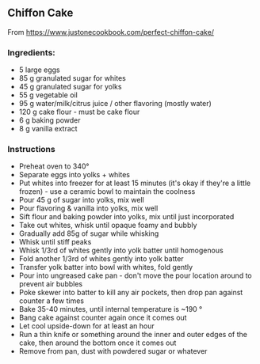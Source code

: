 ## Chiffon Cake
From https://www.justonecookbook.com/perfect-chiffon-cake/
### Ingredients:
* 5 large eggs
* 85 g granulated sugar for whites
* 45 g granulated sugar for yolks
* 55 g vegetable oil
* 95 g water/milk/citrus juice / other flavoring (mostly water)
* 120 g cake flour - must be cake flour
* 6 g baking powder
* 8 g vanilla extract

### Instructions
* Preheat oven to 340&deg;
* Separate eggs into yolks + whites
* Put whites into freezer for at least 15 minutes (it's okay if they're a little frozen) - use a ceramic bowl to maintain the coolness
* Pour 45 g of sugar into yolks, mix well
* Pour flavoring & vanilla into yolks, mix well
* Sift flour and baking powder into yolks, mix until just incorporated
* Take out whites, whisk until opaque foamy and bubbly
* Gradually add 85g of sugar while whisking
* Whisk until stiff peaks
* Whisk 1/3rd of whites gently into yolk batter until homogenous
* Fold another 1/3rd of whites gently into yolk batter
* Transfer yolk batter into bowl with whites, fold gently
* Pour into ungreased cake pan - don't move the pour location around to prevent air bubbles
* Poke skewer into batter to kill any air pockets, then drop pan against counter a few times
* Bake 35-40 minutes, until internal temperature is ~190 &deg;
* Bang cake against counter again once it comes out
* Let cool upside-down for at least an hour
* Run a thin knife or something around the inner and outer edges of the cake, then around the bottom once it comes out
* Remove from pan, dust with powdered sugar or whatever

